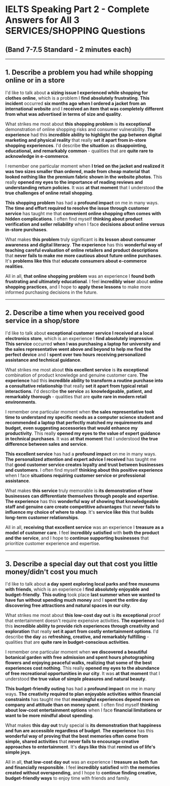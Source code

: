 # IELTS Speaking Part 2 - Complete Answers for All 3 SERVICES/SHOPPING Questions
## (Band 7-7.5 Standard - 2 minutes each)

---

## **1. Describe a problem you had while shopping online or in a store**

I'd like to talk about **a sizing issue I experienced while shopping for clothes online**, which is a problem I **find absolutely frustrating**. **This incident** occurred **six months ago when I ordered a jacket from an international website** and I **received an item that was completely different from what was advertised** **in terms of size and quality**.

What strikes me most about **this shopping problem** is **its** **exceptional** demonstration of online shopping risks and consumer vulnerability. **The experience** had this **incredible ability to highlight the gap between digital marketing and physical reality** that really **set it apart from in-store shopping experiences**. I'd describe **the situation** as **disappointing, educational, and remarkably common** - qualities that are **quite rare to acknowledge in e-commerce**.

I remember one particular moment when **I tried on the jacket and realized it was two sizes smaller than ordered, made from cheap material that looked nothing like the premium fabric shown in the website photos**. This really **opened my eyes to the importance of reading reviews and understanding return policies**. It was **at that moment** that I understood **the true challenges of online retail shopping**.

**This shopping problem** has had a **profound impact** on me in many ways. **The** **time and effort required to resolve the issue through customer service** has taught me that **convenient online shopping often comes with hidden complications**. I often find myself **thinking about product verification and seller reliability** when I face **decisions about online versus in-store purchases**.

What makes **this problem** truly significant is **its lesson about consumer awareness and digital literacy**. **The experience** has this **wonderful way of teaching careful evaluation of online retailers and product descriptions** that **never fails to make me more cautious about future online purchases**. It's **problems like this** that **educate consumers about e-commerce realities**.

All in all, **that online shopping problem** was an experience I **found both frustrating and ultimately educational**. I feel **incredibly wiser** about **online shopping practices**, and I hope to **apply these lessons** to make more informed purchasing decisions in the future.

---

## **2. Describe a time when you received good service in a shop/store**

I'd like to talk about **exceptional customer service I received at a local electronics store**, which is an experience I **find absolutely impressive**. **This service** occurred **when I was purchasing a laptop for university and the sales representative went above and beyond to help me find the perfect device** and I **spent over two hours** **receiving personalized assistance and technical guidance**.

What strikes me most about **this excellent service** is **its** **exceptional** combination of product knowledge and genuine customer care. **The experience** had this **incredible ability to transform a routine purchase into a consultative relationship** that really **set it apart from typical retail interactions**. I'd describe **the service** as **knowledgeable, patient, and remarkably thorough** - qualities that are **quite rare in modern retail environments**.

I remember one particular moment when **the sales representative took time to understand my specific needs as a computer science student and recommended a laptop that perfectly matched my requirements and budget, even suggesting accessories that would enhance my productivity**. This really **opened my eyes to the value of expert guidance in technical purchases**. It was **at that moment** that I understood **the true difference between sales and service**.

**This excellent service** has had a **profound impact** on me in many ways. **The** **personalized attention and expert advice I received** has taught me that **good customer service creates loyalty and trust between businesses and customers**. I often find myself **thinking about this positive experience** when I face **situations requiring customer service or professional assistance**.

What makes **this service** truly memorable is **its demonstration of how businesses can differentiate themselves through people and expertise**. **The experience** has this **wonderful way of showing that knowledgeable staff and genuine care create competitive advantages** that **never fails to influence my choice of where to shop**. It's **service like this** that **builds long-term customer relationships**.

All in all, **receiving that excellent service** was an experience I **treasure as a model of customer care**. I feel **incredibly satisfied** with **both the product and the service**, and I hope to **continue supporting businesses** that prioritize customer experience and expertise.

---

## **3. Describe a special day out that cost you little money/didn't cost you much**

I'd like to talk about **a day spent exploring local parks and free museums with friends**, which is an experience I **find absolutely enjoyable and budget-friendly**. **This outing** took place **last summer when we wanted to have fun without spending much money** and I **spent the entire day** **discovering free attractions and natural spaces in our city**.

What strikes me most about **this low-cost day out** is **its** **exceptional** proof that entertainment doesn't require expensive activities. **The experience** had this **incredible ability to provide rich experiences through creativity and exploration** that really **set it apart from costly entertainment options**. I'd describe **the day** as **refreshing, creative, and remarkably fulfilling** - qualities that are **quite rare in budget-conscious activities**.

I remember one particular moment when **we discovered a beautiful botanical garden with free admission and spent hours photographing flowers and enjoying peaceful walks, realizing that some of the best experiences cost nothing**. This really **opened my eyes to the abundance of free recreational opportunities in our city**. It was **at that moment** that I understood **the true value of simple pleasures and natural beauty**.

**This budget-friendly outing** has had a **profound impact** on me in many ways. **The** **creativity required to plan enjoyable activities within financial constraints** has taught me that **meaningful experiences depend more on company and attitude than on money spent**. I often find myself **thinking about low-cost entertainment options** when I face **financial limitations or want to be more mindful about spending**.

What makes **this day out** truly special is **its demonstration that happiness and fun are accessible regardless of budget**. **The experience** has this **wonderful way of proving that the best memories often come from simple, shared activities** that **never fails to encourage creative approaches to entertainment**. It's **days like this** that **remind us of life's simple joys**.

All in all, **that low-cost day out** was an experience I **treasure as both fun and financially responsible**. I feel **incredibly satisfied** with **the memories created without overspending**, and I hope to **continue finding creative, budget-friendly ways** to enjoy time with friends and family.
